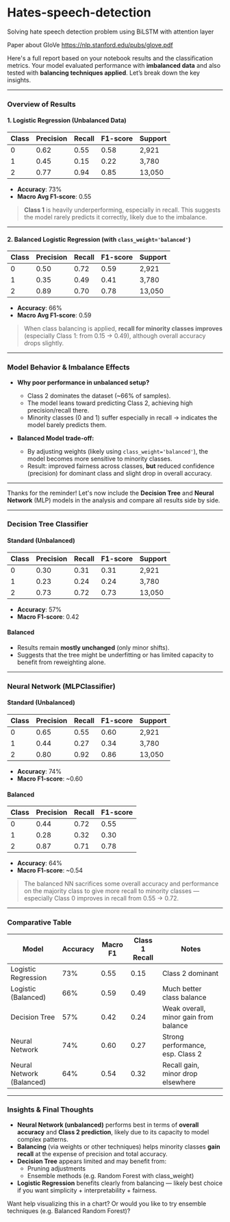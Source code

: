 # Hates-speech-detection
Solving hate speech detection problem using BiLSTM with attention layer

Paper about GloVe https://nlp.stanford.edu/pubs/glove.pdf


Here's a full report based on your notebook results and the classification metrics. Your model evaluated performance with **imbalanced data** and also tested with **balancing techniques applied**. Let’s break down the key insights.

---

###  Overview of Results

#### 1. **Logistic Regression (Unbalanced Data)**

| Class | Precision | Recall | F1-score | Support |
|-------|-----------|--------|----------|---------|
| 0     | 0.62      | 0.55   | 0.58     | 2,921   |
| 1     | 0.45      | 0.15   | 0.22     | 3,780   |
| 2     | 0.77      | 0.94   | 0.85     | 13,050  |

- **Accuracy**: 73%
- **Macro Avg F1-score**: 0.55

>  **Class 1** is heavily underperforming, especially in recall. This suggests the model rarely predicts it correctly, likely due to the imbalance.

---

#### 2. **Balanced Logistic Regression (with `class_weight='balanced'`)**

| Class | Precision | Recall | F1-score | Support |
|-------|-----------|--------|----------|---------|
| 0     | 0.50      | 0.72   | 0.59     | 2,921   |
| 1     | 0.35      | 0.49   | 0.41     | 3,780   |
| 2     | 0.89      | 0.70   | 0.78     | 13,050  |

- **Accuracy**: 66%
- **Macro Avg F1-score**: 0.59

> When class balancing is applied, **recall for minority classes improves** (especially Class 1: from 0.15 → 0.49), although overall accuracy drops slightly.

---

### Model Behavior & Imbalance Effects

- **Why poor performance in unbalanced setup?**
  - Class 2 dominates the dataset (~66% of samples).
  - The model leans toward predicting Class 2, achieving high precision/recall there.
  - Minority classes (0 and 1) suffer especially in recall → indicates the model barely predicts them.

- **Balanced Model trade-off:**
  - By adjusting weights (likely using `class_weight='balanced'`), the model becomes more sensitive to minority classes.
  - Result: improved fairness across classes, **but** reduced confidence (precision) for dominant class and slight drop in overall accuracy.

---

Thanks for the reminder! Let's now include the **Decision Tree** and **Neural Network** (MLP) models in the analysis and compare all results side by side.

---

### Decision Tree Classifier

#### Standard (Unbalanced)

| Class | Precision | Recall | F1-score | Support |
|-------|-----------|--------|----------|---------|
| 0     | 0.30      | 0.31   | 0.31     | 2,921   |
| 1     | 0.23      | 0.24   | 0.24     | 3,780   |
| 2     | 0.73      | 0.72   | 0.73     | 13,050  |

- **Accuracy**: 57%
- **Macro F1-score**: 0.42

#### Balanced

- Results remain **mostly unchanged** (only minor shifts).
- Suggests that the tree might be underfitting or has limited capacity to benefit from reweighting alone.

---

### Neural Network (MLPClassifier)

#### Standard (Unbalanced)

| Class | Precision | Recall | F1-score | Support |
|-------|-----------|--------|----------|---------|
| 0     | 0.65      | 0.55   | 0.60     | 2,921   |
| 1     | 0.44      | 0.27   | 0.34     | 3,780   |
| 2     | 0.80      | 0.92   | 0.86     | 13,050  |

- **Accuracy**: 74%
- **Macro F1-score**: ~0.60

#### Balanced

| Class | Precision | Recall | F1-score |
|-------|-----------|--------|----------|
| 0     | 0.44      | 0.72   | 0.55     |
| 1     | 0.28      | 0.32   | 0.30     |
| 2     | 0.87      | 0.71   | 0.78     |

- **Accuracy**: 64%
- **Macro F1-score**: ~0.54

> The balanced NN sacrifices some overall accuracy and performance on the majority class to give more recall to minority classes — especially Class 0 improves in recall from 0.55 → 0.72.

---

### Comparative Table

| Model                     | Accuracy | Macro F1 | Class 1 Recall | Notes |
|--------------------------|----------|----------|----------------|-------|
| Logistic Regression      | 73%      | 0.55     | 0.15           | Class 2 dominant |
| Logistic (Balanced)      | 66%      | 0.59     | 0.49           | Much better class balance |
| Decision Tree            | 57%      | 0.42     | 0.24           | Weak overall, minor gain from balance |
| Neural Network           | 74%      | 0.60     | 0.27           | Strong performance, esp. Class 2 |
| Neural Network (Balanced)| 64%      | 0.54     | 0.32           | Recall gain, minor drop elsewhere |

---

### Insights & Final Thoughts

- **Neural Network (unbalanced)** performs best in terms of **overall accuracy** and **Class 2 prediction**, likely due to its capacity to model complex patterns.
- **Balancing** (via weights or other techniques) helps minority classes **gain recall** at the expense of precision and total accuracy.
- **Decision Tree** appears limited and may benefit from:
  - Pruning adjustments
  - Ensemble methods (e.g. Random Forest with class_weight)
- **Logistic Regression** benefits clearly from balancing — likely best choice if you want simplicity + interpretability + fairness.

Want help visualizing this in a chart? Or would you like to try ensemble techniques (e.g. Balanced Random Forest)?